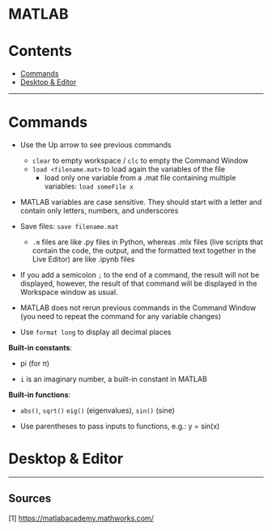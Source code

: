# MATLAB

Contents
=======================

* [Commands](#commands)
* [Desktop & Editor](##desktop--editor)

------

# Commands

* Use the Up arrow to see previous commands
    * `clear` to empty workspace / `clc` to empty the Command Window
    * `load <filename.mat>` to load again the variables of the file
        * load only one variable from a .mat file containing multiple variables: `load someFile x`

* MATLAB variables are case sensitive. They should start with a letter and contain only letters, numbers, and underscores

* Save files: `save filename.mat`
    * `.m` files are like .py files in Python, whereas .mlx files (live scripts that contain the code, the output, and the formatted text together in the Live Editor) are like .ipynb files

* If you add a semicolon `;` to the end of a command, the result will not be displayed, however, the result of that command will be displayed in the Workspace window as usual.

* MATLAB does not rerun previous commands in the Command Window (you need to repeat the command for any variable changes)

* Use `format long` to display all decimal places

**Built-in constants**:
* pi (for π)

* `i` is an imaginary number, a built-in constant in MATLAB

**Built-in functions**:
* `abs()`, `sqrt()` `eig()` (eigenvalues), `sin()` (sine)

* Use parentheses to pass inputs to functions, e.g.: y = sin(x)


# Desktop & Editor

-----

## Sources

[1] https://matlabacademy.mathworks.com/